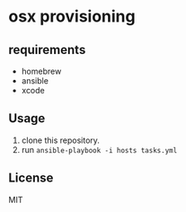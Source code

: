 osx provisioning
========================================

requirements
-----

* homebrew
* ansible
* xcode


Usage
-----
1. clone this repository.
2. run `ansible-playbook -i hosts tasks.yml`



License
-------
MIT
